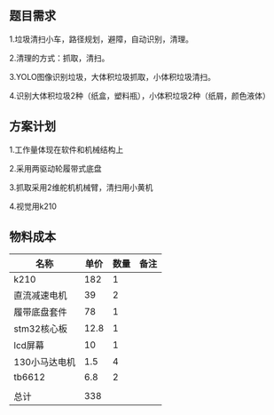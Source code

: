 ##  题目需求

1.垃圾清扫小车，路径规划，避障，自动识别，清理。

2.清理的方式：抓取，清扫。

3.YOLO图像识别垃圾，大体积垃圾抓取，小体积垃圾清扫。

4.识别大体积垃圾2种（纸盒，塑料瓶），小体积垃圾2种（纸屑，颜色液体）

## 方案计划

1.工作量体现在软件和机械结构上

2.采用两驱动轮履带式底盘

3.抓取采用2维舵机机械臂，清扫用小黄机

4.视觉用k210	

## 物料成本	

| 名称          | 单价 | 数量 | 备注 |
| ------------- | ---- | ---- | ---- |
| k210          | 182  | 1    |      |
| 直流减速电机  | 39   | 2    |      |
| 履带底盘套件  | 78   | 1    |      |
| stm32核心板   | 12.8 | 1    |      |
| lcd屏幕       | 10   | 1    |      |
| 130小马达电机 | 1.5  | 4    |      |
| tb6612        | 6.8  | 2    |      |
|               |      |      |      |
| 总计          | 338  |      |      |

